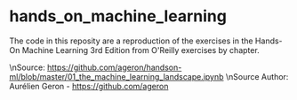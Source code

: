 # hands_on_machine_learning

The code in this reposity are a reproduction of the exercises in the Hands-On Machine Learning 3rd Edition from O'Reilly exercises by chapter.

\nSource: https://github.com/ageron/handson-ml/blob/master/01_the_machine_learning_landscape.ipynb
\nSource Author: Aurélien Geron - https://github.com/ageron
